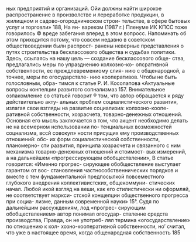 ных предприятий и организаций. Ойи должны найти
широкое распространение в произволстве и лереработке
продукцин, в жилищном и садово-огородническом строи-
тельстве, в сфере бытовых услуг и торговли» 188, На ян-
вареком (1987 г.) Пленуме ИК КПСС тоже говорилось
© вреде забегания вперед в этом вопросс.
Напоминать об этом приходится потому, что совсем
недавно в советском обществоведении былн распрост-
ранены неверные представления о путях строительства
бесклассового общества н судьбах политики. Здесь,
ссылаясь на нашу цель — создание бесклассового обще-
ства, предлагались меры по упразднению колхозно-ко-
опсратнвной собственпости, ес преждлевремениому слия-
нию с общенародной, а точнее, меры по огосударствле-
нию кооперативов. Чтобы не быть голословным, обра-
тимся к статье Р. И. Косолапова «Актуальные вопросы
конпелции развитого сопнализмаз 157.
Внимательное озпакомление со статьей говорит ®
том, что автор обращается к ряду действительно акту-
альных проблем социалистического развития, излагая
свои взгляды на развитие социализиа: колхозно-коопе-
ративной собственности, хозрасчета, товарно-денежных
отношений.
Основная его мысль заключается в том, что акцент
необходимо делать не на всемерном нспользовании по-
тенциальных возможностей соцнализма, вссй совокуп»
ности присущих ему производственных отношений: обс-
их форм социалистической собственности, планомерно-
сти развития, принципа хозрасчета и связанного с ним
механизма товарно-денежных отношений и стоимост-
вых измерений, а на дальнейшем  «прогрессирующем
обобществлении», В статье говорится: «Именно прогрес-
сирующее обобществление выстулает гарантом от вос-
становления частнособственнических порядков и вместе
с тем фундаментальной предпосылкой повсеместного
глубокого внедрения коллективистских, общекоммуни-
стических начал. Любой икой взгляд на веши, как его
стилистически ни оформляй, не соответствует маркси-
стской конщелции общественного прогресса при социа-
лизме, данным современной науки» 15°.
Судя по дальнейшим рассуждениям, лод «прогрес-
сирующим обобществлением» автор понимал огосудар-
ствленне средств производства, Правда, он не употреб-
лял термина «огосударствление» по отношению к кол-
хозно-кооперативной собственности, но’ считал, что уже
в настоящее время, когда общенародная собственность
185
